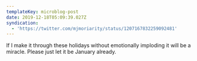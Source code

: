 ```yaml
---
templateKey: microblog-post
date: 2019-12-18T05:09:39.027Z
syndication:
  - 'https://twitter.com/mjmoriarity/status/1207167832259092481'
---
```


If I make it through these holidays without emotionally imploding it will be a miracle. Please just let it be January already.
